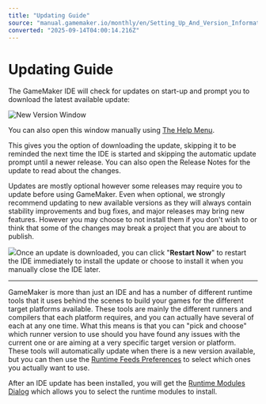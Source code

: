 ```yaml
---
title: "Updating Guide"
source: "manual.gamemaker.io/monthly/en/Setting_Up_And_Version_Information/Updating_Guide.htm"
converted: "2025-09-14T04:00:14.216Z"
---
```


# Updating Guide

The GameMaker IDE will check for updates on start-up and prompt you to download the latest available update:

![New Version Window](../assets/Images/Setup_And_Version/Getting_Started_New_Version.png)

You can also open this window manually using [The Help Menu](../IDE_Navigation/Menus/The_Help_Menu.md).

This gives you the option of downloading the update, skipping it to be reminded the next time the IDE is started and skipping the automatic update prompt until a newer release. You can also open the Release Notes for the update to read about the changes.

Updates are mostly optional however some releases may require you to update before using GameMaker. Even when optional, we strongly recommend updating to new available versions as they will always contain stability improvements and bug fixes, and major releases may bring new features. However you may choose to not install them if you don't wish to or think that some of the changes may break a project that you are about to publish.

![](../assets/Images/Setup_And_Version/Getting_Started_New_Version_Installed.png)Once an update is downloaded, you can click "**Restart Now**" to restart the IDE immediately to install the update or choose to install it when you manually close the IDE later.

---

GameMaker is more than just an IDE and has a number of different runtime tools that it uses behind the scenes to build your games for the different target platforms available. These tools are mainly the different runners and compilers that each platform requires, and you can actually have several of each at any one time. What this means is that you can "pick and choose" which runner version to use should you have found any issues with the current one or are aiming at a very specific target version or platform. These tools will automatically update when there is a new version available, but you can then use the [Runtime Feeds Preferences](IDE_Preferences/Runtime_Feed_Preferences.md) to select which ones you actually want to use.

After an IDE update has been installed, you will get the [Runtime Modules Dialog](Installation_Guide.htm#h) which allows you to select the runtime modules to install.